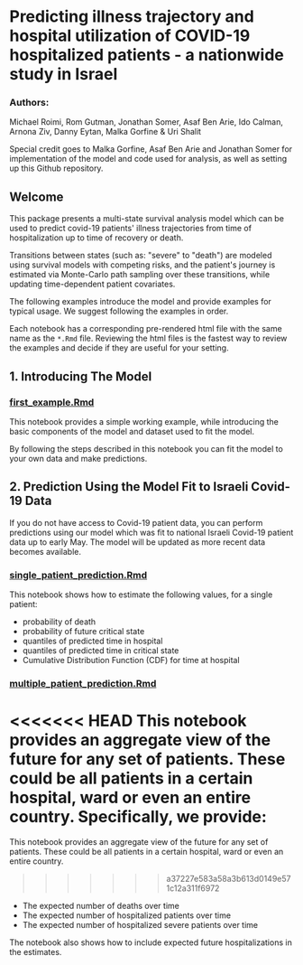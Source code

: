 # Predicting illness  trajectory and  hospital utilization of COVID-19 hospitalized patients - a nationwide study in Israel


### Authors:

Michael Roimi, Rom Gutman, Jonathan Somer, Asaf Ben Arie, Ido Calman, Arnona Ziv, Danny Eytan, Malka Gorfine & Uri Shalit

Special credit goes to Malka Gorfine, Asaf Ben Arie and Jonathan Somer for implementation of the model and code used for analysis, as well as setting up this Github repository.

## Welcome

This package presents a multi-state survival analysis model which can be used to predict covid-19 patients' illness trajectories from time of hospitalization up to time of recovery or death.

Transitions between states (such as: "severe" to "death") are modeled using survival models with competing risks, and the patient's journey is estimated via Monte-Carlo path sampling over these transitions, while updating time-dependent patient covariates.

The following examples introduce the model and provide examples for typical usage. We suggest following the examples in order.

Each notebook has a corresponding pre-rendered html file with the same name as the `*.Rmd` file. Reviewing the html files is the fastest way to review the examples and decide if they are useful for your setting.

## 1. Introducing The Model

### [first_example.Rmd](./first_example.Rmd)

This notebook provides a simple working example, while introducing the basic components of the model and dataset used to fit the model. 

By following the steps described in this notebook you can fit the model to your own data and make predictions. 


## 2. Prediction Using the Model Fit to Israeli Covid-19 Data

If you do not have access to Covid-19 patient data, you can perform predictions using our model which was fit to national Israeli Covid-19 patient data up to early May. The model will be updated as more recent data becomes available.

### [single_patient_prediction.Rmd](./single_patient_prediction.Rmd)

  This notebook shows how to  estimate the following values, for a single patient: 
  
  * probability of death
  * probability of future critical state
  * quantiles of predicted time in hospital
  * quantiles of predicted time in critical state
  * Cumulative Distribution Function (CDF) for time at hospital
  
 
### [multiple_patient_prediction.Rmd](./multiple_patient_prediction.Rmd)
<<<<<<< HEAD
  This notebook provides an aggregate view of the future for any set of patients. These could be all patients in a certain hospital, ward or even an entire country. Specifically, we provide:
=======
  This notebook provides an aggregate view of the future for any set of patients. These could be all patients in a certain hospital, ward or even an entire country.
>>>>>>> a37227e583a58a3b613d0149e571c12a311f6972
  
  * The expected number of deaths over time
  * The expected number of hospitalized patients over time
  * The expected number of hospitalized severe patients over time
  
  The notebook also shows how to include expected future hospitalizations in the estimates.
